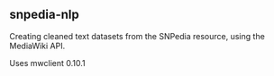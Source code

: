 ## snpedia-nlp

Creating cleaned text datasets from the SNPedia resource, using the MediaWiki API.

Uses mwclient 0.10.1